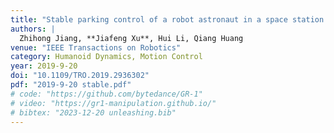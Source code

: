 ```yaml
---
title: "Stable parking control of a robot astronaut in a space station based on human dynamics"
authors: |
  Zhihong Jiang, **Jiafeng Xu**, Hui Li, Qiang Huang
venue: "IEEE Transactions on Robotics"
category: Humanoid Dynamics, Motion Control
year: 2019-9-20
doi: "10.1109/TRO.2019.2936302"
pdf: "2019-9-20 stable.pdf"
# code: "https://github.com/bytedance/GR-1"
# video: "https://gr1-manipulation.github.io/"
# bibtex: "2023-12-20 unleashing.bib"
---
```


